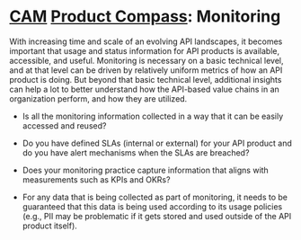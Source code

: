 # [CAM](../) [Product Compass](./): Monitoring

With increasing time and scale of an evolving API landscapes, it becomes important that usage and status information for API products is available, accessible, and useful. Monitoring is necessary on a basic technical level, and at that level can be driven by relatively uniform metrics of how an API product is doing. But beyond that basic technical level, additional insights can help a lot to better understand how the API-based value chains in an organization perform, and how they are utilized.

* Is all the monitoring information collected in a way that it can be easily accessed and reused?

* Do you have defined SLAs (internal or external) for your API product and do you have alert mechanisms when the SLAs are breached?

* Does your monitoring practice capture information that aligns with measurements such as KPIs and OKRs?

* For any data that is being collected as part of monitoring, it needs to be guaranteed that this data is being used according to its usage policies (e.g., PII may be problematic if it gets stored and used outside of the API product itself).

